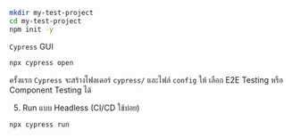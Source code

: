 ``` bash
mkdir my-test-project
cd my-test-project
npm init -y
```

`Cypress` GUI
``` bash
npx cypress open
```
ครั้งแรก `Cypress` จะสร้างโฟลเดอร์ `cypress/` และไฟล์ `config` ให้
เลือก E2E Testing หรือ Component Testing ได้


5. Run แบบ Headless (CI/CD ใช้บ่อย)
``` bash
npx cypress run
```